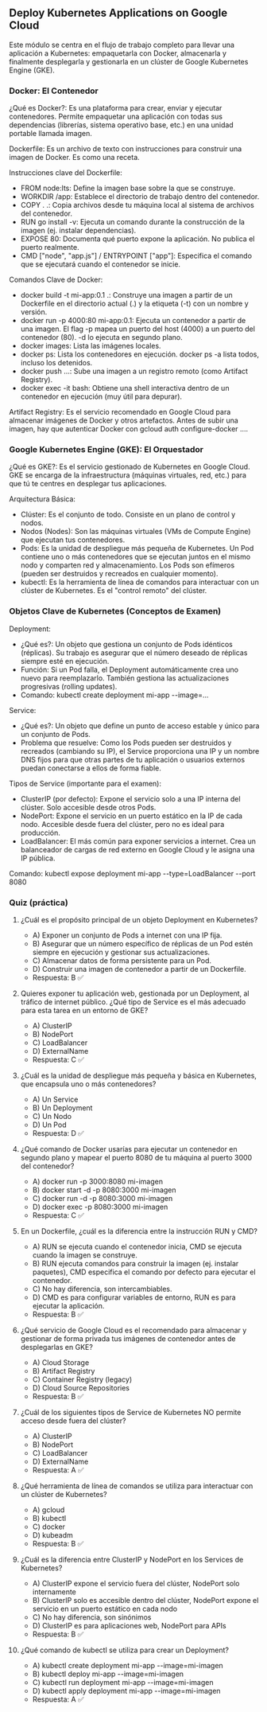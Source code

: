 ## Deploy Kubernetes Applications on Google Cloud
Este módulo se centra en el flujo de trabajo completo para llevar una aplicación a Kubernetes: empaquetarla con Docker, almacenarla y finalmente desplegarla y gestionarla en un clúster de Google Kubernetes Engine (GKE).

### Docker: El Contenedor
¿Qué es Docker?: Es una plataforma para crear, enviar y ejecutar contenedores. Permite empaquetar una aplicación con todas sus dependencias (librerías, sistema operativo base, etc.) en una unidad portable llamada imagen.

Dockerfile: Es un archivo de texto con instrucciones para construir una imagen de Docker. Es como una receta.

Instrucciones clave del Dockerfile:
- FROM node:lts: Define la imagen base sobre la que se construye.
- WORKDIR /app: Establece el directorio de trabajo dentro del contenedor.
- COPY . .: Copia archivos desde tu máquina local al sistema de archivos del contenedor.
- RUN go install -v: Ejecuta un comando durante la construcción de la imagen (ej. instalar dependencias).
- EXPOSE 80: Documenta qué puerto expone la aplicación. No publica el puerto realmente.
- CMD ["node", "app.js"] / ENTRYPOINT ["app"]: Especifica el comando que se ejecutará cuando el contenedor se inicie.

Comandos Clave de Docker:
- docker build -t mi-app:0.1 .: Construye una imagen a partir de un Dockerfile en el directorio actual (.) y la etiqueta (-t) con un nombre y versión.
- docker run -p 4000:80 mi-app:0.1: Ejecuta un contenedor a partir de una imagen. El flag -p mapea un puerto del host (4000) a un puerto del contenedor (80). -d lo ejecuta en segundo plano.
- docker images: Lista las imágenes locales.
- docker ps: Lista los contenedores en ejecución. docker ps -a lista todos, incluso los detenidos.
- docker push ...: Sube una imagen a un registro remoto (como Artifact Registry).
- docker exec -it <id> bash: Obtiene una shell interactiva dentro de un contenedor en ejecución (muy útil para depurar).

Artifact Registry: Es el servicio recomendado en Google Cloud para almacenar imágenes de Docker y otros artefactos. Antes de subir una imagen, hay que autenticar Docker con gcloud auth configure-docker ....

### Google Kubernetes Engine (GKE): El Orquestador
¿Qué es GKE?: Es el servicio gestionado de Kubernetes en Google Cloud. GKE se encarga de la infraestructura (máquinas virtuales, red, etc.) para que tú te centres en desplegar tus aplicaciones.

Arquitectura Básica:
- Clúster: Es el conjunto de todo. Consiste en un plano de control y nodos.
- Nodos (Nodes): Son las máquinas virtuales (VMs de Compute Engine) que ejecutan tus contenedores.
- Pods: Es la unidad de despliegue más pequeña de Kubernetes. Un Pod contiene uno o más contenedores que se ejecutan juntos en el mismo nodo y comparten red y almacenamiento. Los Pods son efímeros (pueden ser destruidos y recreados en cualquier momento).
- kubectl: Es la herramienta de línea de comandos para interactuar con un clúster de Kubernetes. Es el "control remoto" del clúster.

### Objetos Clave de Kubernetes (Conceptos de Examen)
Deployment:
- ¿Qué es?: Un objeto que gestiona un conjunto de Pods idénticos (réplicas). Su trabajo es asegurar que el número deseado de réplicas siempre esté en ejecución.
- Función: Si un Pod falla, el Deployment automáticamente crea uno nuevo para reemplazarlo. También gestiona las actualizaciones progresivas (rolling updates).
- Comando: kubectl create deployment mi-app --image=...

Service:
- ¿Qué es?: Un objeto que define un punto de acceso estable y único para un conjunto de Pods.
- Problema que resuelve: Como los Pods pueden ser destruidos y recreados (cambiando su IP), el Service proporciona una IP y un nombre DNS fijos para que otras partes de tu aplicación o usuarios externos puedan conectarse a ellos de forma fiable.

Tipos de Service (importante para el examen):
- ClusterIP (por defecto): Expone el servicio solo a una IP interna del clúster. Solo accesible desde otros Pods.
- NodePort: Expone el servicio en un puerto estático en la IP de cada nodo. Accesible desde fuera del clúster, pero no es ideal para producción.
- LoadBalancer: El más común para exponer servicios a internet. Crea un balanceador de cargas de red externo en Google Cloud y le asigna una IP pública.

Comando: kubectl expose deployment mi-app --type=LoadBalancer --port 8080

### Quiz (práctica)
1) ¿Cuál es el propósito principal de un objeto Deployment en Kubernetes?
   - A) Exponer un conjunto de Pods a internet con una IP fija.
   - B) Asegurar que un número específico de réplicas de un Pod estén siempre en ejecución y gestionar sus actualizaciones.
   - C) Almacenar datos de forma persistente para un Pod.
   - D) Construir una imagen de contenedor a partir de un Dockerfile.
   - Respuesta: B ✅

2) Quieres exponer tu aplicación web, gestionada por un Deployment, al tráfico de internet público. ¿Qué tipo de Service es el más adecuado para esta tarea en un entorno de GKE?
   - A) ClusterIP
   - B) NodePort
   - C) LoadBalancer
   - D) ExternalName
   - Respuesta: C ✅

3) ¿Cuál es la unidad de despliegue más pequeña y básica en Kubernetes, que encapsula uno o más contenedores?
   - A) Un Service
   - B) Un Deployment
   - C) Un Nodo
   - D) Un Pod
   - Respuesta: D ✅

4) ¿Qué comando de Docker usarías para ejecutar un contenedor en segundo plano y mapear el puerto 8080 de tu máquina al puerto 3000 del contenedor?
   - A) docker run -p 3000:8080 mi-imagen
   - B) docker start -d -p 8080:3000 mi-imagen
   - C) docker run -d -p 8080:3000 mi-imagen
   - D) docker exec -p 8080:3000 mi-imagen
   - Respuesta: C ✅

5) En un Dockerfile, ¿cuál es la diferencia entre la instrucción RUN y CMD?
   - A) RUN se ejecuta cuando el contenedor inicia, CMD se ejecuta cuando la imagen se construye.
   - B) RUN ejecuta comandos para construir la imagen (ej. instalar paquetes), CMD especifica el comando por defecto para ejecutar el contenedor.
   - C) No hay diferencia, son intercambiables.
   - D) CMD es para configurar variables de entorno, RUN es para ejecutar la aplicación.
   - Respuesta: B ✅

6) ¿Qué servicio de Google Cloud es el recomendado para almacenar y gestionar de forma privada tus imágenes de contenedor antes de desplegarlas en GKE?
   - A) Cloud Storage
   - B) Artifact Registry
   - C) Container Registry (legacy)
   - D) Cloud Source Repositories
   - Respuesta: B ✅

7) ¿Cuál de los siguientes tipos de Service de Kubernetes NO permite acceso desde fuera del clúster?
   - A) ClusterIP
   - B) NodePort
   - C) LoadBalancer
   - D) ExternalName
   - Respuesta: A ✅

8) ¿Qué herramienta de línea de comandos se utiliza para interactuar con un clúster de Kubernetes?
   - A) gcloud
   - B) kubectl
   - C) docker
   - D) kubeadm
   - Respuesta: B ✅

9) ¿Cuál es la diferencia entre ClusterIP y NodePort en los Services de Kubernetes?
   - A) ClusterIP expone el servicio fuera del clúster, NodePort solo internamente
   - B) ClusterIP solo es accesible dentro del clúster, NodePort expone el servicio en un puerto estático en cada nodo
   - C) No hay diferencia, son sinónimos
   - D) ClusterIP es para aplicaciones web, NodePort para APIs
   - Respuesta: B ✅

10) ¿Qué comando de kubectl se utiliza para crear un Deployment?
    - A) kubectl create deployment mi-app --image=mi-imagen
    - B) kubectl deploy mi-app --image=mi-imagen
    - C) kubectl run deployment mi-app --image=mi-imagen
    - D) kubectl apply deployment mi-app --image=mi-imagen
    - Respuesta: A ✅